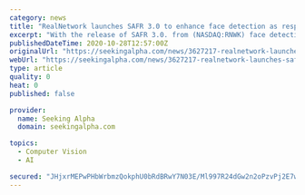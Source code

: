 ```yaml
---
category: news
title: "RealNetwork launches SAFR 3.0 to enhance face detection as response to COVID-19"
excerpt: "With the release of SAFR 3.0. from (NASDAQ:RNWK) face detection and recognition accuracy for both masked and unmasked faces will be improved.Customers running the high sensitivity face detector will see a 95."
publishedDateTime: 2020-10-28T12:57:00Z
originalUrl: "https://seekingalpha.com/news/3627217-realnetwork-launches-safr-3_0-to-enhance-face-detection-response-to-covidminus-19"
webUrl: "https://seekingalpha.com/news/3627217-realnetwork-launches-safr-3_0-to-enhance-face-detection-response-to-covidminus-19"
type: article
quality: 0
heat: 0
published: false

provider:
  name: Seeking Alpha
  domain: seekingalpha.com

topics:
  - Computer Vision
  - AI

secured: "JHjxrMEPwPHbWrbmzQokphU0bRdBRwY7N03E/Ml997R24dGw2n2oPzvPj2E7weeAyI6X7QFkS08vAwtX0kgGvIsyubAipolmAkUXczeM6Hikm8LFP9aTeCuEvJcEOSrVsOsQOYXYBu2We80oS5qpkJ/WtiadrkfJsFib6G674EkcPu60JiMd9uGpBVYoqVreCb/TCCf7bmHir+zk4P/sFKByO3drf9gD9bvM97C4CU+Vv848np+/6deoC+dMTdCyuVsi81GP41ZDyJ0gJynuro8EGKq7ZGZYlx+pDi49efeznEAIukvIDG7s2QxT0R9OsiE+bMFm4hGxBX1J1LSru8OyShg0GeZUjRqyMg0ZNNw=;znIT4UapewGRIVASjgx3oA=="
---
```


